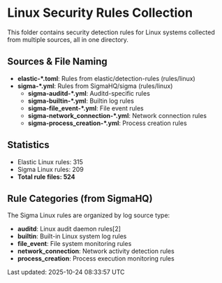 # Linux Security Rules Collection

This folder contains security detection rules for Linux systems collected from multiple sources, all in one directory.

## Sources & File Naming
- **elastic-\*.toml**: Rules from elastic/detection-rules (rules/linux)  
- **sigma-\*.yml**: Rules from SigmaHQ/sigma (rules/linux)
  - **sigma-auditd-\*.yml**: Auditd-specific rules
  - **sigma-builtin-\*.yml**: Builtin log rules
  - **sigma-file_event-\*.yml**: File event rules
  - **sigma-network_connection-\*.yml**: Network connection rules
  - **sigma-process_creation-\*.yml**: Process creation rules

## Statistics
- Elastic Linux rules: 315
- Sigma Linux rules: 209
- **Total rule files: 524**

## Rule Categories (from SigmaHQ)
The Sigma Linux rules are organized by log source type:
- **auditd**: Linux audit daemon rules[2]
- **builtin**: Built-in Linux system log rules
- **file_event**: File system monitoring rules
- **network_connection**: Network activity detection rules
- **process_creation**: Process execution monitoring rules

Last updated: 2025-10-24 08:33:57 UTC
